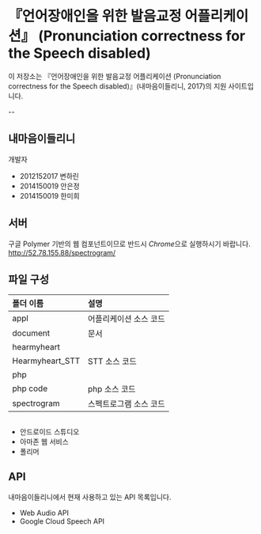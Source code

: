 # 『언어장애인을 위한 발음교정 어플리케이션』 (Pronunciation correctness for the Speech disabled)


이 저장소는 『언어장애인을 위한 발음교정 어플리케이션 (Pronunciation correctness for the Speech disabled)』(내마음이들리니, 2017)의 지원 사이트입니다.

--

## 내마음이들리니

개발자
* 2012152017 변하린
* 2014150019 안은정
* 2014150019 한미희


## 서버

구글 Polymer 기반의 웹 컴포넌트이므로 반드시 *Chrome*으로 실행하시기 바랍니다.
<http://52.78.155.88/spectrogram/>


## 파일 구성

|폴더 이름 |설명                         |
|:--        |:--                          |
|appl     |어플리케이션 소스 코드 |
|document       |문서  |
|hearmyheart        ||
|Hearmyheart_STT       |STT 소스 코드 |
|php     | |
|php code    |php  소스 코드 |
|spectrogram |스펙트로그램 소스 코드 |




## 

* 안드로이드 스튜디오
* 아마존 웹 서비스
* 폴리머


## API
내마음이들리니에서 현재 사용하고 있는 API 목록입니다.

* Web Audio API
* Google Cloud Speech API


